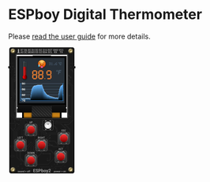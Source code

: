 # ESPboy Digital Thermometer

Please [read the user guide][doc] for more details.

<img src="assets/images/espboy-thermometer-272x512.png" width="136" height="256" alt="ESPboy Digital Thermometer">

[doc]: https://m1cr0lab-espboy.github.io/Thermometer